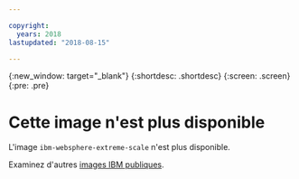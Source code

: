 ```yaml
---

copyright:
  years: 2018
lastupdated: "2018-08-15"

---
```


{:new_window: target="_blank"}
{:shortdesc: .shortdesc}
{:screen: .screen}
{:pre: .pre}

# Cette image n'est plus disponible

L'image `ibm-websphere-extreme-scale` n'est plus disponible.

Examinez d'autres [images IBM publiques](/docs/services/RegistryImages/index.html#ibm_images).
